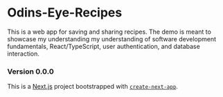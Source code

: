 # Odins-Eye-Recipes
This is a web app for saving and sharing recipes. The demo is meant to showcase my understanding my understanding of software development fundamentals, React/TypeScript, user authentication, and database interaction.

### Version 0.0.0

This is a [Next.js](https://nextjs.org) project bootstrapped with [`create-next-app`](https://nextjs.org/docs/app/api-reference/cli/create-next-app).
